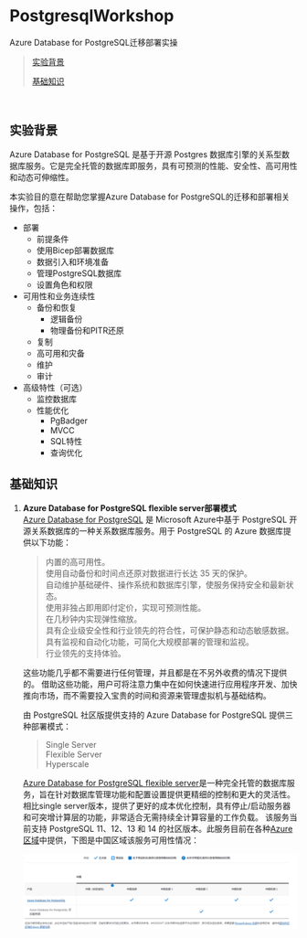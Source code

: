 # PostgresqlWorkshop
Azure Database for PostgreSQL迁移部署实操

> [实验背景](#实验背景)
>
> [基础知识](#所需基础知识介绍)
>

&nbsp;
&nbsp;

## 实验背景
Azure Database for PostgreSQL 是基于开源 Postgres 数据库引擎的关系型数据库服务。它是完全托管的数据库即服务，具有可预测的性能、安全性、高可用性和动态可伸缩性。

本实验目的意在帮助您掌握Azure Database for PostgreSQL的迁移和部署相关操作，包括：
- 部署
  -  前提条件
  -  使用Bicep部署数据库
  -  数据引入和环境准备
  -  管理PostgreSQL数据库
  -  设置角色和权限
- 可用性和业务连续性
  - 备份和恢复
    - 逻辑备份
    - 物理备份和PITR还原
  - 复制
  - 高可用和灾备
  - 维护
  - 审计
- 高级特性（可选）
  - 监控数据库
  - 性能优化
    - PgBadger
    - MVCC
    - SQL特性
    - 查询优化

    
## 基础知识
1. **Azure Database for PostgreSQL flexible server部署模式**  
   [Azure Database for PostgreSQL](https://learn.microsoft.com/zh-cn/azure/postgresql/single-server/overview) 是 Microsoft Azure中基于 PostgreSQL 开源关系数据库的一种关系数据库服务。用于 PostgreSQL 的 Azure 数据库提供以下功能：
   > 内置的高可用性。  
   > 使用自动备份和时间点还原对数据进行长达 35 天的保护。  
   > 自动维护基础硬件、操作系统和数据库引擎，使服务保持安全和最新状态。  
   > 使用非独占即用即付定价，实现可预测性能。   
   > 在几秒钟内实现弹性缩放。  
   > 具有企业级安全性和行业领先的符合性，可保护静态和动态敏感数据。  
   > 具有监视和自动化功能，可简化大规模部署的管理和监视。  
   > 行业领先的支持体验。  
   
   这些功能几乎都不需要进行任何管理，并且都是在不另外收费的情况下提供的。 借助这些功能，用户可将注意力集中在如何快速进行应用程序开发、加快推向市场，而不需要投入宝贵的时间和资源来管理虚拟机与基础结构。  
   
   由 PostgreSQL 社区版提供支持的 Azure Database for PostgreSQL 提供三种部署模式：
   > Single Server  
   > Flexible Server  
   > Hyperscale   

   [Azure Database for PostgreSQL flexible server](https://learn.microsoft.com/zh-cn/azure/postgresql/flexible-server/overview)是一种完全托管的数据库服务，旨在针对数据库管理功能和配置设置提供更精细的控制和更大的灵活性。相比single server版本，提供了更好的成本优化控制，具有停止/启动服务器和可突增计算层的功能，非常适合无需持续全计算容量的工作负载。 该服务当前支持 PostgreSQL 11、12、13 和 14 的社区版本。此服务目前在各种[Azure区域](https://azure.microsoft.com/zh-cn/explore/global-infrastructure/products-by-region/?products=cosmos-db,postgresql)中提供，下图是中国区域该服务可用性情况：  

   ![](./media/readme_image2.png)